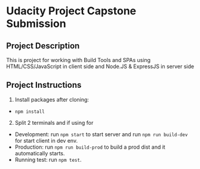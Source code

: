 # Udacity Project Capstone Submission

## Project Description
This is project for working with Build Tools and SPAs using HTML/CSS/JavaScript in client side and Node.JS & ExpressJS in server side 

## Project Instructions
1. Install packages after cloning:
- `npm install`
2. Split 2 terminals and if using for 
- Development: run `npm start` to start server and run `npm run build-dev` for start client in dev env.
- Production: run `npm run build-prod` to build a prod dist and it automatically starts.
- Running test: run `npm test`.
